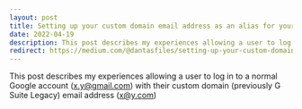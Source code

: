 ```yaml
---
layout: post
title: Setting up your custom domain email address as an alias for your normal Google account
date: 2022-04-19
description: This post describes my experiences allowing a user to log in to a normal Google account (x.y@gmail.com) with their custom domain (previously G Suite Legacy) email address (x@y.com)
redirect: https://medium.com/@dantasfiles/setting-up-your-custom-domain-email-address-as-an-alias-for-your-normal-google-account-a3ecbdd2c31
---
```


This post describes my experiences allowing a user to log in to a normal Google account (x.y@gmail.com) with their custom domain (previously G Suite Legacy) email address (x@y.com)
